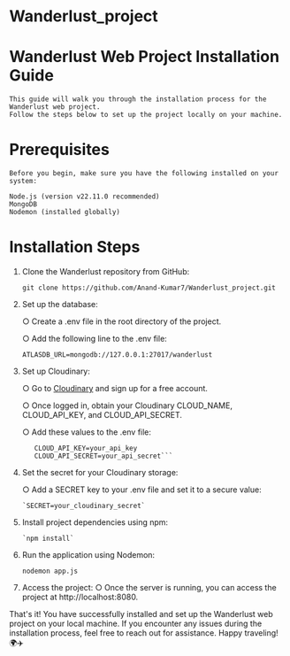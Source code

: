 ﻿# Wanderlust_project
# Wanderlust Web Project Installation Guide
    This guide will walk you through the installation process for the Wanderlust web project. 
    Follow the steps below to set up the project locally on your machine.

# Prerequisites
    Before you begin, make sure you have the following installed on your system:

    Node.js (version v22.11.0 recommended)
    MongoDB
    Nodemon (installed globally)
# Installation Steps
  1. Clone the Wanderlust repository from GitHub:
  
      `git clone https://github.com/Anand-Kumar7/Wanderlust_project.git`
  
  2. Set up the database:
  
      ○ Create a .env file in the root directory of the project.
  
      ○ Add the following line to the .env file:
      
        `ATLASDB_URL=mongodb://127.0.0.1:27017/wanderlust`
      
  3. Set up Cloudinary:
  
      ○ Go to [Cloudinary](https://cloudinary.com/) and sign up for a free account.
      
      ○ Once logged in, obtain your Cloudinary CLOUD_NAME, CLOUD_API_KEY, and CLOUD_API_SECRET.
      
      ○ Add these values to the .env file:
      
       ```CLOUD_NAME=your_cloud_name
          CLOUD_API_KEY=your_api_key
          CLOUD_API_SECRET=your_api_secret```
  4. Set the secret for your Cloudinary storage:
  
      ○ Add a SECRET key to your .env file and set it to a secure value:
  
         `SECRET=your_cloudinary_secret`
  5. Install project dependencies using npm:
  
         `npm install`
  6. Run the application using Nodemon:
  
        `nodemon app.js`
  7. Access the project:
     ○ Once the server is running, you can access the project at http://localhost:8080.

  That's it! You have successfully installed and set up the Wanderlust web project on your local machine. If you encounter any issues during the installation process, feel free to reach      out for assistance. Happy traveling! 🌍✈️
  
